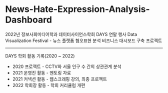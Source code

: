 # News-Hate-Expression-Analysis-Dashboard
2022년 정보사회미디어학과 데이터사이언스학회 DAYS 연말 행사 Data Visualization Festival - 뉴스 플랫폼 혐오표현 분석 비즈니스 대시보드 구축 프로젝트


---
DAYS 학회 활동 기록(2020 ~ 2022)
* 2020 프로젝트 - CCTV와 서울 인구 수 간의 상관관계 분석
* 2021 운영진 활동 - 멘토링 자료
* 2021 커넥션 활동 - 웹스크래핑 강의, 최종 프로젝트
* 2022 학회장 활동 - 학회 커리큘럼 개편
